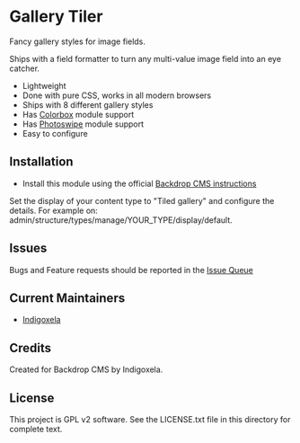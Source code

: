 # Gallery Tiler

Fancy gallery styles for image fields.

Ships with a field formatter to turn any multi-value image field into an eye
 catcher.

- Lightweight
- Done with pure CSS, works in all modern browsers
- Ships with 8 different gallery styles
- Has [Colorbox](https://backdropcms.org/project/colorbox) module support
- Has [Photoswipe](https://backdropcms.org/project/photoswipe) module support
- Easy to configure

## Installation

- Install this module using the official 
  [Backdrop CMS instructions](https://backdropcms.org/guide/modules)

Set the display of your content type to "Tiled gallery" and configure the
 details. For example on: admin/structure/types/manage/YOUR_TYPE/display/default.

## Issues

Bugs and Feature requests should be reported in the 
 [Issue Queue](https://github.com/backdrop-contrib/gallery_tiler/issues)

## Current Maintainers

- [Indigoxela](https://github.com/indigoxela)

## Credits

Created for Backdrop CMS by Indigoxela.

## License

This project is GPL v2 software. See the LICENSE.txt file in this directory for complete text.

